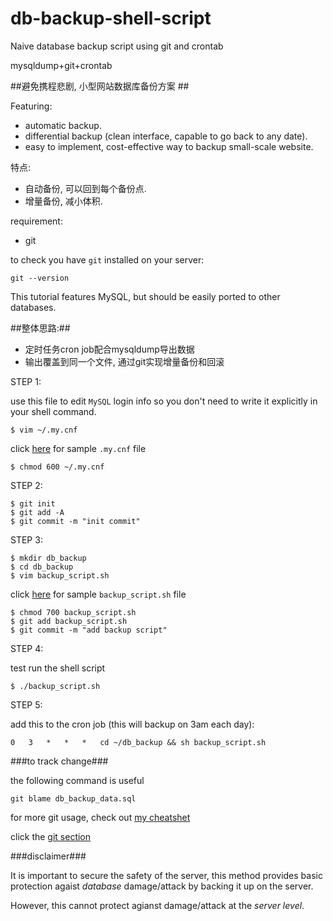 # db-backup-shell-script #
Naive database backup script using git and crontab

mysqldump+git+crontab


##避免携程悲剧, 小型网站数据库备份方案 ##

Featuring:

* automatic backup.
* differential backup (clean interface, capable to go back to any date).
* easy to implement, cost-effective way to backup small-scale website.


特点:

* 自动备份, 可以回到每个备份点.
* 增量备份, 减小体积.

requirement:

* git


to check you have `git` installed on your server:

    git --version


This tutorial features MySQL, but should be easily ported to other databases.

##整体思路:##

* 定时任务cron job配合mysqldump导出数据
* 输出覆盖到同一个文件, 通过git实现增量备份和回滚



STEP 1:

use this file to edit `MySQL` login info so you don't need to write it explicitly in your shell command.

    $ vim ~/.my.cnf

click [here](./.my.cnf) for sample `.my.cnf` file

    $ chmod 600 ~/.my.cnf

STEP 2:

    $ git init
    $ git add -A
    $ git commit -m "init commit"


STEP 3:

    $ mkdir db_backup
    $ cd db_backup
    $ vim backup_script.sh

click [here](./backup_script.sh) for sample `backup_script.sh` file

    $ chmod 700 backup_script.sh
    $ git add backup_script.sh
    $ git commit -m "add backup script"


STEP 4:

test run the shell script

    $ ./backup_script.sh

STEP 5:

add this to the cron job (this will backup on 3am each day):

    0   3   *   *   *   cd ~/db_backup && sh backup_script.sh


###to track change###

the following command is useful

    git blame db_backup_data.sql

for more git usage, check out [my cheatshet](https://github.com/MrNiebieski/LinuxCommandsCompilation)

click the [git section](https://github.com/MrNiebieski/LinuxCommandsCompilation/blob/master/git.md)


###disclaimer###

It is important to secure the safety of the server, this method provides basic protection agaist _database_ damage/attack by backing it up on the server.

However, this cannot protect agianst damage/attack at the _server level_.